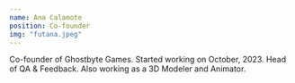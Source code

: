```yaml
---
name: Ana Calamote
position: Co-founder
img: "futana.jpeg"
---
```

Co-founder of Ghostbyte Games. Started working on October, 2023. Head of QA & Feedback. Also working as a 3D Modeler and Animator.
